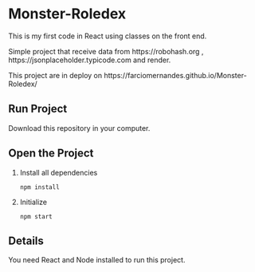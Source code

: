 # Monster-Roledex
  <p>This is my first code in React using classes on the front end.</p>
  <p>
  Simple project that receive data from https://robohash.org , https://jsonplaceholder.typicode.com and render.
  </p>
  <p>
  This project are in deploy on https://farciomernandes.github.io/Monster-Roledex/
  </p
</div>
 </div>



## Run Project

<p> Download this repository in your computer. </p>


## Open the Project

1. Install all dependencies
    ```
    npm install
    ```

2. Initialize 
    ```
    npm start
    ```



## Details

   You need React and Node installed to run this project.

